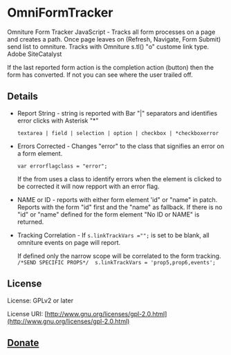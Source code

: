 OmniFormTracker
===============

Omniture Form Tracker JavaScript - Tracks all form processes on a page and creates a path. Once page leaves on (Refresh, Navigate, Form Submit) send list to omniture. Tracks with Omniture s.tl() "o" custome link type. Adobe SiteCatalyst

If the last reported form action is the completion action (button) then the form has converted. If not you can see where the user trailed off. 

## Details

* Report String - string is reported with Bar "|" separators and identifies error clicks with Asterisk "*"

   `textarea | field | selection | option | checkbox | *checkboxerror` 

* Errors Corrected - Changes "error" to the class that signifies an error on a form element. 

   `var errorflagclass = "error";` 
   
   If the from uses a class to identify errors when the element is clicked to be corrected it will now repport with an error flag.
   
* NAME or ID - reports with either form element 'id" or "name" in patch. Reports with the form "id" first and the "name" as fallback. If there is no "id" or "name" defined for the form element "No ID or NAME" is returned. 

* Tracking Correlation - If `s.linkTrackVars ="";` is set to be blank, all omniture events on page will report. 

   If defined only the narrow scope will be correlated to the form tracking.
 `/*SEND SPECIFIC PROPS*/  s.linkTrackVars = 'prop5,prop6,events'; `

## License

License: GPLv2 or later

License URI: [http://www.gnu.org/licenses/gpl-2.0.html](http://www.gnu.org/licenses/gpl-2.0.html)

## [Donate](http://bt.zamartz.com/1hXxxk2)
